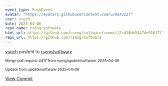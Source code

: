 ```yaml
---
event_type: PushEvent
avatar: "https://avatars.githubusercontent.com/u/814322?"
user: vsoch
date: 2025-04-06
repo_name: rseng/software
html_url: https://github.com/rseng/software/commit/2cd18de5447de91617f71a3dbbf4ed4deb44fcc6
repo_url: https://github.com/rseng/software
---
```


<a href='https://github.com/vsoch' target='_blank'>vsoch</a> pushed to <a href='https://github.com/rseng/software' target='_blank'>rseng/software</a>

<small>Merge pull request #417 from rseng/update/software-2025-04-06

Update from update/software-2025-04-06</small>

<a href='https://github.com/rseng/software/commit/2cd18de5447de91617f71a3dbbf4ed4deb44fcc6' target='_blank'>View Commit</a>